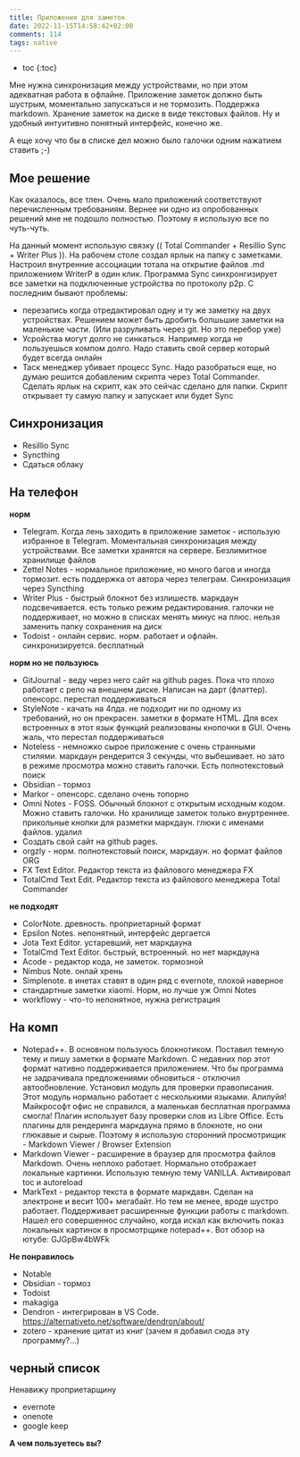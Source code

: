 ```yaml
---
title: Приложения для заметок
date: 2022-11-15T14:58:42+02:00
comments: 114
tags: native
---
```


- toc
{:toc}

Мне нужна синхронизация между устройствами, но при этом адекватная работа в офлайне. 
Приложение заметок должно быть шустрым, моментально запускаться и не тормозить.
Поддержка markdown. Хранение заметок на диске в виде текстовых файлов. 
Ну и удобный интуитивно понятный интерфейс, конечно же. 

А еще хочу что бы в списке дел можно было галочки одним нажатием ставить ;-)

## Мое решение
Как оказалось, все тлен. Очень мало приложений соответствуют перечисленным требованиям.
Вернее ни одно из опробованных решений мне не подошло полностью. Поэтому я использую все по чуть-чуть. 

На данный момент использую связку (( Total Commander + Resillio Sync + Writer Plus )). На рабочем столе создал ярлык на папку с заметками. Настроил внутренние ассоциации тотала на открытие файлов .md приложением WriterP в один клик. Программа Sync синхронгизирует все заметки на подключенные устройства по протоколу p2p. С последним бывают проблемы: 
- перезапись когда отредактировал одну и ту же заметку на двух устройствах. Решением может быть дробить болшьшие заметки на маленькие части. (Или разруливать через git. Но это перебор уже)
- Усройства могут долго не синкаться. Например когда не пользуешься компом долго. Надо ставить свой сервер который будет всегда онлайн
- Таск менеджер убивает процесс Sync. Надо разобраться еще, но думаю решится добавленим скрипта через Total Commander. Сделать ярлык на скрипт, как это сейчас сделано для папки. Скрипт открывает ту самую папку и запускает или будет Sync


## Синхронизация
- Resillio Sync
- Syncthing
- Сдаться облаку


## На телефон

**норм**
- Telegram. Когда лень заходить в приложение заметок - использую избранное в Telegram. Моментальная синхронизация между устройствами. Все заметки хранятся на сервере. Безлимитное хранилище файлов
- Zettel Notes - нормальное приложение, но много багов и иногда тормозит. есть поддержка от автора через телеграм. Синхронизация через Syncthing
- Writer Plus - быстрый блокнот без излишеств. маркдаун подсвечивается. есть только режим редактирования. галочки не поддерживает, но можно в списках менять минус на плюс. нельзя заменить папку сохранения на диск
- Todoist - онлайн сервис. норм. работает и офлайн. синхронизируется. бесплатный 


**норм но не пользуюсь**
- GitJournal - веду через него сайт на github pages. Пока что плохо работает с репо на внешнем диске. Написан на дарт (флаттер). опенсорс. перестал поддерживаться
- StyleNote - качать на 4пда. не подходит ни по одному из требований, но он прекрасен. заметки в формате HTML. Для всех встроенных в этот язык функций реализованы кнопочки в GUI. Очень жаль, что перестал поддерживаться
- Noteless - немножко сырое приложение с очень странными стилями. маркдаун рендерится 3 секунды, что выбешивает. но зато в режиме просмотра можно ставить галочки. Есть полнотекстовый поиск
- Obsidian - тормоз
- Markor - опенсорс. сделано очень топорно
- Omni Notes - FOSS. Обычный блокнот с открытым исходным кодом. Можно ставить галочки. Но хранилище заметок только внуртреннее. прикольные кнопки для разметки маркдаун. глюки с именами файлов. удалил
- Создать свой сайт на github pages.
- orgzly - норм. полнотекстовый поиск, маркдаун. но формат файлов ORG
- FX Text Editor. Редактор текста из файлового менеджера FX
- TotalCmd Text Edit. Редактор текста из файлового менеджера Total Commander

**не подходят**
- ColorNote. древность. проприетарный формат
- Epsilon Notes. непонятный, интерфейс дергается
- Jota Text Editor. устаревший, нет маркдауна
- TotalCmd Text Editor. бьстрый, встроенный. но нет маркдауна
- Acode - редактор кода, не заметок. тормозной 
- Nimbus Note. онлай хрень
- Simplenote. в  инетах ставят в один ряд с evernote, плохой наверное
- стандартные заметки xiaomi. Норм, но лучше уж Omni Notes
- workflowy - что-то непонятное, нужна регистрация


## На комп
- Notepad++. В основном пользуюсь блокнотиком. Поставил темную тему и пишу заметки в формате Markdown. С недавних пор этот формат нативно поддерживается приложением. Что бы программа не задрачивала предложениями обновиться - отключил автообновление. Установил модуль для проверки правописания. Этот модуль нормально работает с несколькими языками. Алилуйя! Майкрософт офис не справился, а маленькая бесплатная программа смогла! Плагин использует базу проверки слов из Libre Office. Есть плагины для рендеринга маркдауна прямо в блокноте, но они глюкавые и сырые. Поэтому я использую сторонний просмотрищик - Markdown Viewer / Browser Extension
- Markdown Viewer - расширение в браузер для просмотра файлов Markdown. Очень неплохо работает. Нормально отображает локальные картинки. Использую темную тему VANILLA. Активировал toc и autoreload
- MarkText - редактор текста в формате маркдавн. Сделан на электроне и весит 100+ мегабайт. Но тем не менее, вроде шустро работает. Поддерживает расширенные функции работы с markdown. Нашел его совершеннос случайно, когда искал как включить показ локальных картинок в просмотрщике notepad++. Вот обзор на ютубе: GJGpBw4bWFk


**Не понравилось**
- Notable
- Obsidian - тормоз
- Todoist
- makagiga
- Dendron - интегрирован в VS Code. <https://alternativeto.net/software/dendron/about/>
- zotero - хранение цитат из книг (зачем я добавил сюда эту программу?...)

## черный список
Ненавижу проприетарщину
- evernote
- onenote
- google keep


**А чем пользуетесь вы?**
